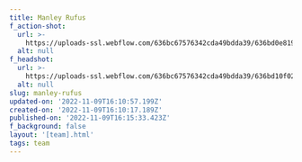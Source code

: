```yaml
---
title: Manley Rufus
f_action-shot:
  url: >-
    https://uploads-ssl.webflow.com/636bc67576342cda49bdda39/636bd0e819f72a09f50ee0b1_jfkdsal.jpg
  alt: null
f_headshot:
  url: >-
    https://uploads-ssl.webflow.com/636bc67576342cda49bdda39/636bd10f02901037672585a3_fdafd.png
  alt: null
slug: manley-rufus
updated-on: '2022-11-09T16:10:57.199Z'
created-on: '2022-11-09T16:10:17.189Z'
published-on: '2022-11-09T16:15:33.423Z'
f_background: false
layout: '[team].html'
tags: team
---
```



